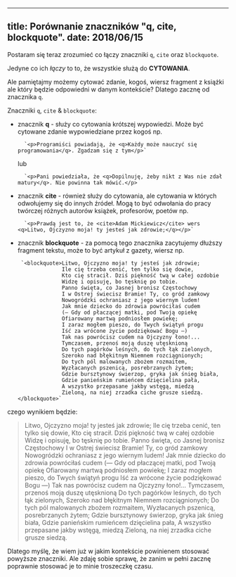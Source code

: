 ----
title: Porównanie znaczników "q, cite, blockquote".
date: 2018/06/15
----

Postaram się teraz zrozumieć co łączy znaczniki `q`, `cite` oraz `blockquote`.

Jedyne co ich _łączy_ to to, że wszystkie służą do **CYTOWANIA**.

Ale pamiętajmy możemy cytować zdanie, kogoś, wiersz fragment z książki ale który
będzie odpowiedni w danym kontekście? Dlatego zacznę od znacznika `q`.

Znaczniki `q`, `cite` & `blockquote`:

* znacznik **q** - służy co cytowania krótszej wypowiedzi. Może być cytowane
    zdanie wypowiedziane przez kogoś np.

        `<p>Programiści powiadają, że <q>Każdy może nauczyć się programowania</q>. Zgadzam się z tym</p>`

    lub

        `<p>Pani powiedziała, że <q>Dopilnuję, żeby nikt z Was nie zdał matury</q>. Nie powinna tak mówić.</p>

* znacznik **cite** - również służy do cytowania, ale cytowania w których
    odwołujemy się do innych źródeł. Mogą to być odwołania do pracy twórczej
    różnych autorów książek, profesorów, poetów np.

        `<p>Prawdą jest to, że <cite>Adam Mickiewicz</cite> wers <q>Litwo, Ojczyzno moja! ty jesteś jak zdrowie;</q></p>`

* znacznik **blockquote** - za pomocą tego znacznika zacytujemy dłuższy
    fragment tekstu, może to być artykuł z gazety, wiersz np.

       `<blockquote>Litwo, Ojczyzno moja! ty jesteś jak zdrowie;
                    Ile cię trzeba cenić, ten tylko się dowie,
                    Kto cię stracił. Dziś piękność twą w całej ozdobie
                    Widzę i opisuję, bo tęsknię po tobie.
                    Panno święta, co Jasnej bronisz Częstochowy
                    I w Ostrej świecisz Bramie! Ty, co gród zamkowy
                    Nowogródzki ochraniasz z jego wiernym ludem!
                    Jak mnie dziecko do zdrowia powróciłaś cudem
                    (— Gdy od płaczącej matki, pod Twoją opiekę
                    Ofiarowany martwą podniosłem powiekę;
                    I zaraz mogłem pieszo, do Twych świątyń progu
                    Iść za wrócone życie podziękować Bogu —)
                    Tak nas powrócisz cudem na Ojczyzny łono!...
                    Tymczasem, przenoś moją duszę utęsknioną
                    Do tych pagórków leśnych, do tych łąk zielonych,
                    Szeroko nad błękitnym Niemnem rozciągnionych;
                    Do tych pól malowanych zbożem rozmaitem,
                    Wyzłacanych pszenicą, posrebrzanych żytem;
                    Gdzie bursztynowy świerzop, gryka jak śnieg biała,
                    Gdzie panieńskim rumieńcem dzięcielina pała,
                    A wszystko przepasane jakby wstęgą, miedzą
                    Zieloną, na niej zrzadka ciche grusze siedzą.</blockquote>`

czego wynikiem będzie:

 <blockquote>        Litwo, Ojczyzno moja! ty jesteś jak zdrowie;
                        Ile cię trzeba cenić, ten tylko się dowie,
                        Kto cię stracił. Dziś piękność twą w całej ozdobie
                        Widzę i opisuję, bo tęsknię po tobie.
                        Panno święta, co Jasnej bronisz Częstochowy
                        I w Ostrej świecisz Bramie! Ty, co gród zamkowy
                        Nowogródzki ochraniasz z jego wiernym ludem!
                        Jak mnie dziecko do zdrowia powróciłaś cudem
                        (— Gdy od płaczącej matki, pod Twoją opiekę
                        Ofiarowany martwą podniosłem powiekę;
                        I zaraz mogłem pieszo, do Twych świątyń progu
                        Iść za wrócone życie podziękować Bogu —)
                        Tak nas powrócisz cudem na Ojczyzny łono!...
                        Tymczasem, przenoś moją duszę utęsknioną
                        Do tych pagórków leśnych, do tych łąk zielonych,
                        Szeroko nad błękitnym Niemnem rozciągnionych;
                        Do tych pól malowanych zbożem rozmaitem,
                        Wyzłacanych pszenicą, posrebrzanych żytem;
                        Gdzie bursztynowy świerzop, gryka jak śnieg biała,
                        Gdzie panieńskim rumieńcem dzięcielina pała,
                        A wszystko przepasane jakby wstęgą, miedzą
                        Zieloną, na niej zrzadka ciche grusze siedzą.</blockquote>




Dlatego myślę, że wiem już w jakim kontekście powinienem stosować
powyższe znaczniki. Ale zdaję sobie sprawę, że zanim w pełni zacznę
poprawnie stosować je to minie troszeczkę czasu.


